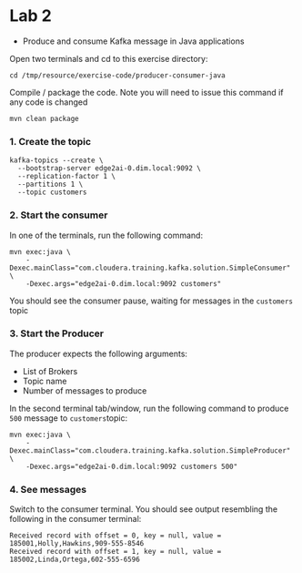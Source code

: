 # Lab 2

- Produce and consume Kafka message in Java applications 

Open two terminals and cd to this exercise directory:

```
cd /tmp/resource/exercise-code/producer-consumer-java
```
Compile / package the code. Note you will need to issue this command if any code is changed

```
mvn clean package
```
### 1. Create the topic

``` 
kafka-topics --create \
  --bootstrap-server edge2ai-0.dim.local:9092 \
  --replication-factor 1 \
  --partitions 1 \
  --topic customers
  ```
 
### 2. Start the consumer

In one of the terminals, run the following command:

``` 
mvn exec:java \
    -Dexec.mainClass="com.cloudera.training.kafka.solution.SimpleConsumer" \
    -Dexec.args="edge2ai-0.dim.local:9092 customers"
```

You should see the consumer pause, waiting for messages in the `customers` topic

### 3. Start the Producer

The producer expects the following arguments:
- List of Brokers
- Topic name
- Number of messages to produce

In the second terminal tab/window, run the following command to produce `500` message to `customers`topic:

``` 
mvn exec:java \
    -Dexec.mainClass="com.cloudera.training.kafka.solution.SimpleProducer" \
    -Dexec.args="edge2ai-0.dim.local:9092 customers 500"
``` 

### 4. See messages

Switch to the consumer terminal. You should see output resembling the following in the consumer terminal:

```
Received record with offset = 0, key = null, value = 185001,Holly,Hawkins,909-555-8546
Received record with offset = 1, key = null, value = 185002,Linda,Ortega,602-555-6596
```
